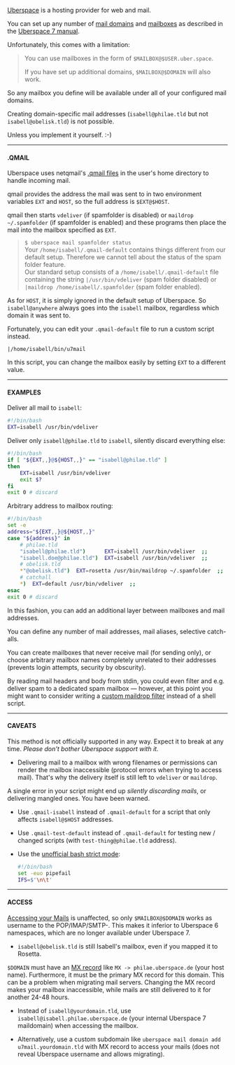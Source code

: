 [Uberspace](https://github.com/Uberspace) is a hosting provider for web and mail.

You can set up any number of [mail domains](https://manual.uberspace.de/mail-domains.html) and [mailboxes](https://manual.uberspace.de/mail-mailboxes.html) as described in the [Uberspace 7 manual](https://manual.uberspace.de).

Unfortunately, this comes with a limitation:

> You can use mailboxes in the form of `$MAILBOX@$USER.uber.space`. 
>
> If you have set up additional domains, `$MAILBOX@$DOMAIN` will also work.

So any mailbox you define will be available under all of your configured mail domains.

Creating domain-specific mail addresses (`isabell@philae.tld` but not `isabell@obelisk.tld`) is not possible.

Unless you implement it yourself. :-)

----

#### .QMAIL

Uberspace uses netqmail's [.qmail files](https://web.archive.org/web/20200902011211/https://wiki.uberspace.de/mail:dotqmail) in the user's home directory to handle incoming mail.

qmail provides the address the mail was sent to in two environment variables `EXT` and `HOST`, so the full address is `$EXT@$HOST`.

qmail then starts `vdeliver` (if spamfolder is disabled) or `maildrop ~/.spamfolder` (if spamfolder is enabled) and these programs then place the mail into the mailbox specified as `EXT`.

> `$ uberspace mail spamfolder status`  
> Your `/home/isabell/.qmail-default` contains things different from our default setup. Therefore we cannot tell about the status of the spam folder feature.  
> Our standard setup consists of a `/home/isabell/.qmail-default` file containing the string `|/usr/bin/vdeliver` (spam folder disabled) or `|maildrop /home/isabell/.spamfolder` (spam folder enabled).

As for `HOST`, it is simply ignored in the default setup of Uberspace. So `isabell@anywhere` always goes into the `isabell` mailbox, regardless which domain it was sent to.

Fortunately, you can edit your `.qmail-default` file to run a custom script instead.

    |/home/isabell/bin/u7mail

In this script, you can change the mailbox easily by setting `EXT` to a different value.

----

#### EXAMPLES

Deliver all mail to `isabell`:

```bash
#!/bin/bash
EXT=isabell /usr/bin/vdeliver
```
    
Deliver only `isabell@philae.tld` to `isabell`, silently discard everything else:

```bash
#!/bin/bash
if [ "${EXT,,}@${HOST,,}" == "isabell@philae.tld" ]
then
    EXT=isabell /usr/bin/vdeliver
    exit $?
fi
exit 0 # discard
```

Arbitrary address to mailbox routing:
  
```bash
#!/bin/bash
set -e
address="${EXT,,}@${HOST,,}"
case "${address}" in
    # philae.tld
    "isabell@philae.tld")      EXT=isabell /usr/bin/vdeliver  ;;
    "isabell.doe@philae.tld")  EXT=isabell /usr/bin/vdeliver  ;;
    # obelisk.tld
    *"@obelisk.tld")  EXT=rosetta /usr/bin/maildrop ~/.spamfolder  ;;
    # catchall
    *)  EXT=default /usr/bin/vdeliver  ;;
esac
exit 0 # discard
```

In this fashion, you can add an additional layer between mailboxes and mail addresses.

You can define any number of mail addresses, mail aliases, selective catch-alls.

You can create mailboxes that never receive mail (for sending only), or choose arbitrary mailbox names completely unrelated to their addresses (prevents login attempts, security by obscurity).

By reading mail headers and body from stdin, you could even filter and e.g. deliver spam to a dedicated spam mailbox — however, at this point you might want to consider writing a [custom maildrop filter](https://web.archive.org/web/20200902011156/https://wiki.uberspace.de/mail:maildrop) instead of a shell script.

----

#### CAVEATS

This method is not officially supported in any way. Expect it to break at any time. *Please don't bother Uberspace support with it.*

- Delivering mail to a mailbox with wrong filenames or permissions can render the mailbox inaccessible (protocol errors when trying to access mail). That's why the delivery itself is still left to `vdeliver` or `maildrop`.

A single error in your script might end up *silently discarding mails*, or delivering mangled ones. You have been warned.

- Use `.qmail-isabell` instead of `.qmail-default` for a script that only affects `isabell@$HOST` addresses.

- Use `.qmail-test-default` instead of `.qmail-default` for testing new / changed scripts (with `test-thing@philae.tld` address).
  
- Use the [unofficial bash strict mode](http://redsymbol.net/articles/unofficial-bash-strict-mode/):

  ```bash
  #!/bin/bash
  set -euo pipefail
  IFS=$'\n\t'
  ```

----

#### ACCESS

[Accessing your Mails](https://manual.uberspace.de/mail-access.html) is unaffected, so only `$MAILBOX@$DOMAIN` works as username to the POP/IMAP/SMTP-. This makes it inferior to Uberspace 6 namespaces, which are no longer available under Uberspace 7.

- `isabell@obelisk.tld` is still Isabell's mailbox, even if you mapped it to Rosetta.
 
`$DOMAIN` must have an [MX record](https://en.wikipedia.org/wiki/MX_record) like `MX -> philae.uberspace.de` (your host name). Furthermore, it must be the primary MX record for this domain. This can be a problem when migrating mail servers. Changing the MX record makes your mailbox inaccessible, while mails are still delivered to it for another 24-48 hours.
    
- Instead of `isabell@yourdomain.tld`, use `isabell@isabell.philae.uberspace.de` (your internal Uberspace 7 maildomain) when accessing the mailbox.
    
- Alternatively, use a custom subdomain like `uberspace mail domain add u7mail.yourdomain.tld` with MX record to access your mails (does not reveal Uberspace username and allows migrating).
